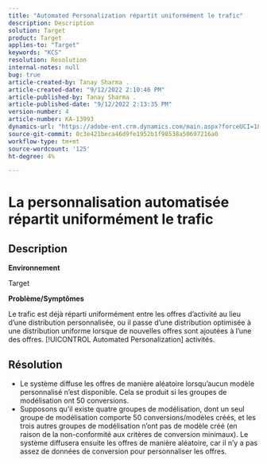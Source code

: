 ```yaml
---
title: "Automated Personalization répartit uniformément le trafic"
description: Description
solution: Target
product: Target
applies-to: "Target"
keywords: "KCS"
resolution: Resolution
internal-notes: null
bug: true
article-created-by: Tanay Sharma .
article-created-date: "9/12/2022 2:10:46 PM"
article-published-by: Tanay Sharma .
article-published-date: "9/12/2022 2:13:35 PM"
version-number: 4
article-number: KA-13993
dynamics-url: "https://adobe-ent.crm.dynamics.com/main.aspx?forceUCI=1&pagetype=entityrecord&etn=knowledgearticle&id=e6ab04b1-a432-ed11-9db1-002248086735"
source-git-commit: 0c3e421beca46d9fe1952b1f98538a50697216a0
workflow-type: tm+mt
source-wordcount: '125'
ht-degree: 4%

---
```


# La personnalisation automatisée répartit uniformément le trafic

## Description


<b>Environnement</b>

Target



<b>Problème/Symptômes</b>

Le trafic est déjà réparti uniformément entre les offres d’activité au lieu d’une distribution personnalisée, ou il passe d’une distribution optimisée à une distribution uniforme lorsque de nouvelles offres sont ajoutées à l’une des offres. [!UICONTROL Automated Personalization] activités.


## Résolution


- Le système diffuse les offres de manière aléatoire lorsqu’aucun modèle personnalisé n’est disponible. Cela se produit si les groupes de modélisation ont 50 conversions.
- Supposons qu’il existe quatre groupes de modélisation, dont un seul groupe de modélisation comporte 50 conversions/modèles créés, et les trois autres groupes de modélisation n’ont pas de modèle créé (en raison de la non-conformité aux critères de conversion minimaux). Le système diffusera ensuite les offres de manière aléatoire, car il n’y a pas assez de données de conversion pour personnaliser les offres.


